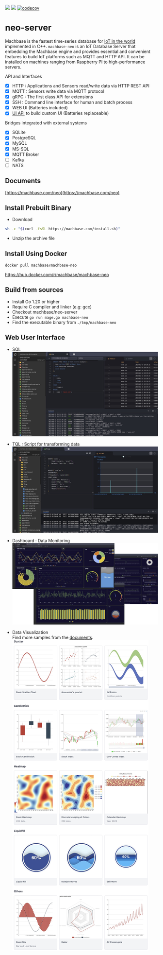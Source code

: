 
[![](https://img.shields.io/github/v/release/machbase/neo-server?sort=semver)](https://github.com/machbase/neo-server/releases)
[![](https://github.com/machbase/neo-server/actions/workflows/ci-main.yml/badge.svg)](https://github.com/machbase/neo-server/actions/workflows/ci-main.yml)
[![codecov](https://codecov.io/gh/machbase/neo-server/graph/badge.svg?token=4IJ83M8R0B)](https://codecov.io/gh/machbase/neo-server)

# neo-server

Machbase is the fastest time-series database for [IoT in the world](https://www.tpc.org/tpcx-iot/results/tpcxiot_perf_results5.asp?version=2) implemented in C++. 
`machbase-neo` is an IoT Database Server that embedding the Machbase engine and provides essential and convenient features to build IoT platforms such as MQTT and HTTP API. It can be installed on machines ranging from Raspberry PI to high-performance servers.

API and Interfaces

- [x] HTTP : Applications and Sensors read/write data via HTTP REST API
- [x] MQTT : Sensors write data via MQTT protocol
- [x] gRPC : The first class API for extensions
- [x] SSH : Command line interface for human and batch process
- [x] WEB UI (Batteries included)
- [x] [UI API](https://machbase.com/neo/api-http/ui-api) to build custom UI (Batteries replaceable)

Bridges integrated with external systems

- [x] SQLite
- [x] PostgreSQL
- [x] MySQL
- [x] MS-SQL
- [x] MQTT Broker
- [ ] Kafka
- [ ] NATS

## Documents

[https://machbase.com/neo](https://machbase.com/neo)

## Install Prebuilt Binary

- Download

```sh
sh -c "$(curl -fsSL https://machbase.com/install.sh)"
```

- Unzip the archive file

## Install Using Docker

```sh
docker pull machbase/machbase-neo
```

https://hub.docker.com/r/machbase/machbase-neo

## Build from sources

- Install Go 1.20 or higher
- Require C compiler and linker (e.g: gcc) 
- Checkout machbase/neo-server
- Execute `go run mage.go machbase-neo`
- Find the executable binary from `./tmp/machbase-neo`

## Web User Interface

- SQL
![screen](./docs/screenshot02.jpg)

- TQL : Script for transforming data
![screen](./docs/screenshot01.jpg)

- Dashboard : Data Monitoring
![screen](./docs/dashboard.png)

- Data Visualization<br/>
Find more samples from the [documents](https://machbase.com/neo/tql/chart/).
![charts](./docs/charts_demo.jpg)
